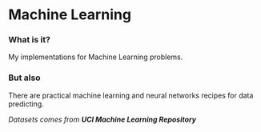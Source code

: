 # Machine Learning

### What is it?

My implementations for Machine Learning problems.

### But also 

There are practical machine learning and neural networks recipes for data predicting.

<i>Datasets comes from <b>UCI Machine Learning Repository</b></i>
